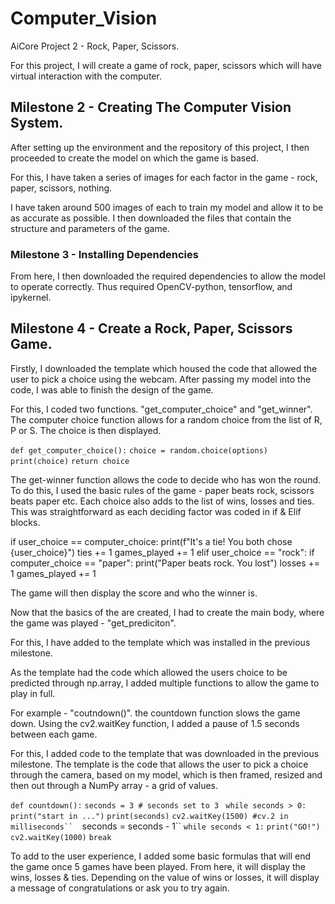 # Computer_Vision
AiCore Project 2 - Rock, Paper, Scissors. 

For this project, I will create a game of rock, paper, scissors which will have virtual interaction with the computer. 

## Milestone 2 - Creating The Computer Vision System. 
After setting up the environment and the repository of this project, I then proceeded to create the model on which the game is based. 

For this, I have taken a series of images for each factor in the game - rock, paper, scissors, nothing. 

I have taken around 500 images of each to train my model and allow it to be as accurate as possible. I then downloaded the files that contain the structure and parameters of the game. 

### Milestone 3 - Installing Dependencies

From here, I then downloaded the required dependencies to allow the model to operate correctly. Thus required OpenCV-python, tensorflow, and ipykernel. 



## Milestone 4 - Create a Rock, Paper, Scissors Game. 
Firstly, I downloaded the template which housed the code that allowed the user to pick a choice using the webcam. After passing my model into the code, I was able to finish the design of the game. 

For this, I coded two functions. "get_computer_choice" and "get_winner". The computer choice function allows for a random choice from the list of R, P or S. The choice is then displayed.

```def get_computer_choice():```
 ```choice = random.choice(options)```
 ```print(choice)```
 ```return choice```


The get-winner function allows the code to decide who has won the round. To do this, I used the basic rules of the game - paper beats rock, scissors beats paper etc. 
Each choice also adds to the list of wins, losses and ties. This was straightforward as each deciding factor was coded in if & Elif blocks. 

 if user_choice == computer_choice:
 print(f"It's a tie! You both chose {user_choice}")
 ties += 1 
 games_played += 1 
 elif user_choice == "rock":
 if computer_choice == "paper":
 print("Paper beats rock. You lost")
 losses += 1
 games_played += 1 

The game will then display the score and who the winner is. 

Now that the basics of the are created, I had to create the main body, where the game was played - "get_prediciton". 

For this, I have added to the template which was installed in the previous milestone. 

As the template had the code which allowed the users choice to be predicted through np.array, I added multiple functions to allow the game to play in full. 

For example - "coutndown()". the countdown function slows the game down. Using the cv2.waitKey function, I added a pause of 1.5 seconds between each game. 

For this, I added code to the template that was downloaded in the previous milestone. The template is the code that allows the user to pick a choice through the camera, based on my model, which is then framed, resized and then out through a NumPy array - a grid of values. 

```def countdown():```
 ```seconds = 3 # seconds set to 3``` 
 ``` while seconds > 0:```
 ```print("start in ...")```
 ```print(seconds)```
 ```cv2.waitKey(1500) #cv.2 in milliseconds`` 
 ```seconds = seconds - 1``
 ```while seconds < 1:```
 ```print("GO!")```
 ``` cv2.waitKey(1000)```
 ```break```

To add to the user experience, I added some basic formulas that will end the game once 5 games have been played. From here, it will display the wins, losses & ties. 
Depending on the value of wins or losses, it will display a message of congratulations or ask you to try again. 